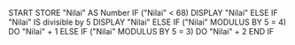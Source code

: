 START
STORE "Nilai" AS Number
IF ("Nilai" < 68)
    DISPLAY "Nilai"
ELSE IF "Nilai" IS divisible by 5
    DISPLAY "Nilai"
ELSE IF ("Nilai" MODULUS BY 5 = 4)
    DO "Nilai" + 1
ELSE IF ("Nilai" MODULUS BY 5 = 3)
    DO "Nilai" + 2
END IF